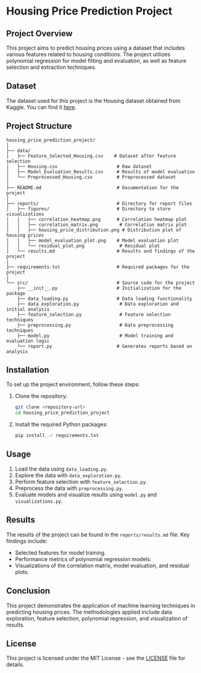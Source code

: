# Housing Price Prediction Project

## Project Overview
This project aims to predict housing prices using a dataset that includes various features related to housing conditions. The project utilizes polynomial regression for model fitting and evaluation, as well as feature selection and extraction techniques.

## Dataset
The dataset used for this project is the Housing dataset obtained from Kaggle. You can find it [here](https://www.kaggle.com/datasets/ashydv/housing-dataset).

## Project Structure
```
housing_price_prediction_project/
│
├── data/
│   ├── Feature_Selected_Housing.csv    # Dataset after feature selection
│   ├── Housing.csv                      # Raw dataset
│   ├── Model_Evaluation_Results.csv     # Results of model evaluation
│   └── Preprocessed_Housing.csv         # Preprocessed dataset
│
├── README.md                            # Documentation for the project
│
├── reports/                             # Directory for report files
│   ├── figures/                         # Directory to store visualizations
│   │   ├── correlation_heatmap.png      # Correlation heatmap plot
│   │   ├── correlation_matrix.png        # Correlation matrix plot
│   │   ├── housing_price_distribution.png # Distribution plot of housing prices
│   │   ├── model_evaluation_plot.png    # Model evaluation plot
│   │   └── residual_plot.png             # Residual plot
│   └── results.md                       # Results and findings of the project
│
├── requirements.txt                     # Required packages for the project
│
└── src/                                 # Source code for the project
    ├── __init__.py                      # Initialization for the package
    ├── data_loading.py                  # Data loading functionality
    ├── data_exploration.py               # Data exploration and initial analysis
    ├── feature_selection.py              # Feature selection techniques
    ├── preprocessing.py                  # Data preprocessing techniques
    ├── model.py                          # Model training and evaluation logic
    └── report.py                        # Generates reports based on analysis
```
## Installation
To set up the project environment, follow these steps:

1. Clone the repository:
   ```bash
   git clone <repository-url>
   cd housing_price_prediction_project
   ```

2. Install the required Python packages:
   ```bash
   pip install -r requirements.txt
   ```


## Usage
1. Load the data using `data_loading.py`.
2. Explore the data with `data_exploration.py`.
3. Perform feature selection with `feature_selection.py`.
4. Preprocess the data with `preprocessing.py`.
5. Evaluate models and visualize results using `model.py` and `visualizations.py`.

## Results
The results of the project can be found in the `reports/results.md` file. Key findings include:
- Selected features for model training.
- Performance metrics of polynomial regression models.
- Visualizations of the correlation matrix, model evaluation, and residual plots.

## Conclusion
This project demonstrates the application of machine learning techniques in predicting housing prices. The methodologies applied include data exploration, feature selection, polynomial regression, and visualization of results.

## License
This project is licensed under the MIT License - see the [LICENSE](LICENSE) file for details.
